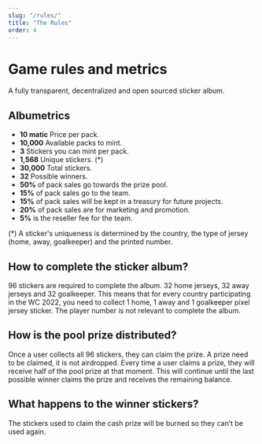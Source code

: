 ```yaml
---
slug: "/rules/"
title: "The Rules"
order: 4
---
```

# Game rules and metrics
A fully transparent, decentralized and open sourced sticker album. 

## Albumetrics
- **10 matic** Price per pack.
- **10,000** Available packs to mint.
- **3** Stickers you can mint per pack.
- **1,568** Unique stickers. (*)
- **30,000** Total stickers.
- **32** Possible winners.
- **50%** of pack sales go towards the prize pool.
- **15%** of pack sales go to the team.
- **15%** of pack sales will be kept in a treasury for future projects.
- **20%** of pack sales are for marketing and promotion.
- **5%** is the reseller fee for the team.

(*) A sticker's uniqueness is determined by the country, the type of jersey (home, away, goalkeeper) and the printed number.

## How to complete the sticker album?
96 stickers are required to complete the album. 32 home jerseys, 32 away jerseys and 32 goalkeeper. This means that for every country participating in the WC 2022, you need to collect 1 home, 1 away and 1 goalkeeper pixel jersey sticker. The player number is not relevant to complete the album.

## How is the pool prize distributed?
Once a user collects all 96 stickers, they can claim the prize. A prize need to be claimed, it is not airdropped. Every time a user claims a prize, they will receive half of the pool prize at that moment. This will continue until the last possible winner claims the prize and receives the remaining balance.

## What happens to the winner stickers?
The stickers used to claim the cash prize will be burned so they can’t be used again.